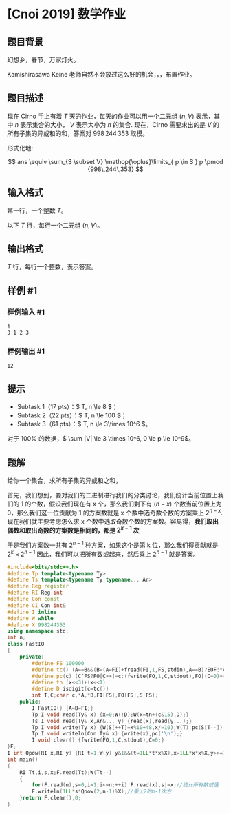 # [Cnoi 2019] 数学作业

## 题目背景

幻想乡，春节，万家灯火。

Kamishirasawa Keine 老师自然不会放过这么好的机会，，，布置作业。

## 题目描述

现在 Cirno 手上有着 $T$ 天的作业，每天的作业可以用一个二元组 $( n, V )$ 表示，其中 $n$ 表示集合的大小， $V$ 表示大小为 $n$ 的集合. 现在，Cirno 需要求出的是 $V$ 的所有子集的异或和的和，答案对 $998\,244\,353$ 取模。

形式化地:

$$
ans \equiv \sum_{S \subset V} \mathop{\oplus}\limits_{ p \in S } p \pmod {998\,244\,353}
$$

## 输入格式

第一行，一个整数 $T$。

以下 $T$ 行，每行一个二元组 $( n, V )$。

## 输出格式

$T$ 行，每行一个整数，表示答案。

## 样例 #1

### 样例输入 #1

```
1
3 1 2 3
```

### 样例输出 #1

```
12
```

## 提示

- Subtask 1（17 pts）：$ T, n \le 8 $；
- Subtask 2（22 pts）：$ T, n \le 100 $；
- Subtask 3（61 pts）：$ T, n \le 3\times 10^6 $。

对于 $100\%$ 的数据，$ \sum |V| \le 3 \times 10^6, 0 \le p \le 10^9$。

## 题解
给你一个集合，求所有子集的异或和之和，

首先，我们想到，要对我们的二进制进行我们的分类讨论，我们统计当前位置上我们的 1 的个数，假设我们现在有 x 个，那么我们剩下有 $(n-x)$ 个数当前位置上为 0，那么我们这一位贡献为 1 的方案数就是 x 个数中选奇数个数的方案乘上 $2^{n-x}$.
现在我们就主要考虑怎么求 x 个数中选取奇数个数的方案数。容易得，**我们取出偶数和取出奇数的方案数是相同的，都是 $2^{x-1}$ 次**

于是我们方案数一共有 $2^{n-1}$ 种方案，如果这个是第 k 位，那么我们得贡献就是 $2^k\times 2^{n-1}$ 因此，我们可以把所有数或起来，然后乘上 $2^{n-1}$ 就是答案。

```cpp
#include<bits/stdc++.h>
#define Tp template<typename Ty>
#define Ts template<typename Ty,typename... Ar>
#define Reg register
#define RI Reg int
#define Con const
#define CI Con int&
#define I inline
#define W while
#define X 998244353
using namespace std;
int n;
class FastIO
{
	private:
		#define FS 100000
		#define tc() (A==B&&(B=(A=FI)+fread(FI,1,FS,stdin),A==B)?EOF:*A++)
		#define pc(c) (C^FS?FO[C++]=c:(fwrite(FO,1,C,stdout),FO[(C=0)++]=c))
		#define tn (x<<3)+(x<<1)
		#define D isdigit(c=tc())
		int T,C;char c,*A,*B,FI[FS],FO[FS],S[FS];
	public:
		I FastIO() {A=B=FI;}
		Tp I void read(Ty& x) {x=0;W(!D);W(x=tn+(c&15),D);}
		Ts I void read(Ty& x,Ar&... y) {read(x),read(y...);}
		Tp I void write(Ty x) {W(S[++T]=x%10+48,x/=10);W(T) pc(S[T--]);}
		Tp I void writeln(Con Ty& x) {write(x),pc('\n');}
		I void clear() {fwrite(FO,1,C,stdout),C=0;}
}F;
I int Qpow(RI x,RI y) {RI t=1;W(y) y&1&&(t=1LL*t*x%X),x=1LL*x*x%X,y>>=1;return t;}//快速幂
int main()
{
	RI Tt,i,s,x;F.read(Tt);W(Tt--)
	{
		for(F.read(n),s=0,i=1;i<=n;++i) F.read(x),s|=x;//统计所有数或值
		F.writeln(1LL*s*Qpow(2,n-1)%X);//乘上2的n-1次方
	}return F.clear(),0;
}
```